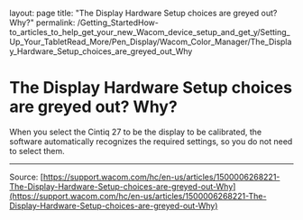 layout: page
title: "The Display Hardware Setup choices are greyed out? Why?"
permalink: /Getting_StartedHow-to_articles_to_help_get_your_new_Wacom_device_setup_and_get_y/Setting_Up_Your_TabletRead_More/Pen_Display/Wacom_Color_Manager/The_Display_Hardware_Setup_choices_are_greyed_out_Why

# The Display Hardware Setup choices are greyed out? Why?

When you select the Cintiq 27 to be the display to be calibrated, the software automatically recognizes the required settings, so you do not need to select them.

---
Source: [https://support.wacom.com/hc/en-us/articles/1500006268221-The-Display-Hardware-Setup-choices-are-greyed-out-Why](https://support.wacom.com/hc/en-us/articles/1500006268221-The-Display-Hardware-Setup-choices-are-greyed-out-Why)

